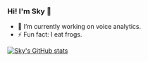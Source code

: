 ### Hi! I'm Sky 👋

- 🔭 I’m currently working on voice analytics.
- ⚡ Fun fact: I eat frogs.

[![Sky's GitHub stats](https://github-readme-stats.vercel.app/api?username=skydddoogg)](https://github.com/skydddoogg/github-readme-stats)
